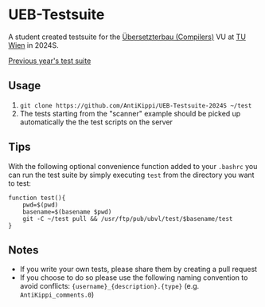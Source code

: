 # UEB-Testsuite
A student created testsuite for the [Übersetzterbau (Compilers)](https://tiss.tuwien.ac.at/course/courseDetails.xhtml?dswid=3349&dsrid=144&courseNr=185A48&semester=2024S) VU at [TU Wien](https://www.tuwien.at/en/) in 2024S.

[Previous year's test suite](https://github.com/RFJBraunstingl/UEB-Testsuite-2023S)

## Usage
1. `git clone https://github.com/AntiKippi/UEB-Testsuite-2024S ~/test`
2. The tests starting from the "scanner" example should be picked up automatically the the test scripts on the server

## Tips
With the following optional convenience function added to your `.bashrc` you can run the test suite by simply executing `test` from the directory you want to test:
```
function test(){
    pwd=$(pwd)
    basename=$(basename $pwd)
    git -C ~/test pull && /usr/ftp/pub/ubvl/test/$basename/test
}
```

## Notes
- If you write your own tests, please share them by creating a pull request
- If you choose to do so please use the following naming convention to avoid conflicts: `{username}_{description}.{type}` (e.g. `AntiKippi_comments.0`)
